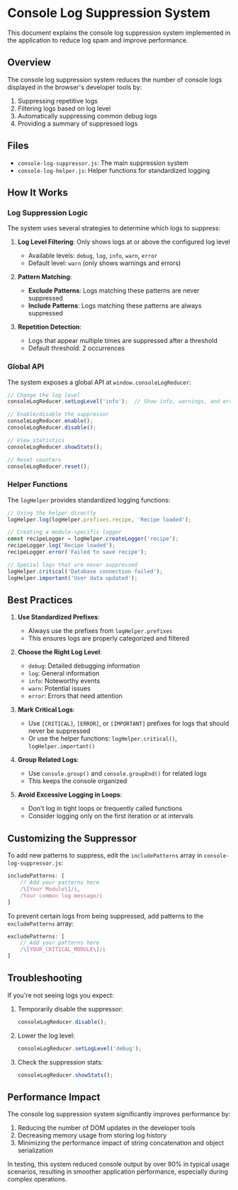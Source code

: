 # Console Log Suppression System

This document explains the console log suppression system implemented in the application to reduce log spam and improve performance.

## Overview

The console log suppression system reduces the number of console logs displayed in the browser's developer tools by:

1. Suppressing repetitive logs
2. Filtering logs based on log level
3. Automatically suppressing common debug logs
4. Providing a summary of suppressed logs

## Files

- `console-log-suppressor.js`: The main suppression system
- `console-log-helper.js`: Helper functions for standardized logging

## How It Works

### Log Suppression Logic

The system uses several strategies to determine which logs to suppress:

1. **Log Level Filtering**: Only shows logs at or above the configured log level
   - Available levels: `debug`, `log`, `info`, `warn`, `error`
   - Default level: `warn` (only shows warnings and errors)

2. **Pattern Matching**:
   - **Exclude Patterns**: Logs matching these patterns are never suppressed
   - **Include Patterns**: Logs matching these patterns are always suppressed

3. **Repetition Detection**:
   - Logs that appear multiple times are suppressed after a threshold
   - Default threshold: 2 occurrences

### Global API

The system exposes a global API at `window.consoleLogReducer`:

```javascript
// Change the log level
consoleLogReducer.setLogLevel('info');  // Show info, warnings, and errors

// Enable/disable the suppressor
consoleLogReducer.enable();
consoleLogReducer.disable();

// View statistics
consoleLogReducer.showStats();

// Reset counters
consoleLogReducer.reset();
```

### Helper Functions

The `logHelper` provides standardized logging functions:

```javascript
// Using the helper directly
logHelper.log(logHelper.prefixes.recipe, 'Recipe loaded');

// Creating a module-specific logger
const recipeLogger = logHelper.createLogger('recipe');
recipeLogger.log('Recipe loaded');
recipeLogger.error('Failed to save recipe');

// Special logs that are never suppressed
logHelper.critical('Database connection failed');
logHelper.important('User data updated');
```

## Best Practices

1. **Use Standardized Prefixes**:
   - Always use the prefixes from `logHelper.prefixes`
   - This ensures logs are properly categorized and filtered

2. **Choose the Right Log Level**:
   - `debug`: Detailed debugging information
   - `log`: General information
   - `info`: Noteworthy events
   - `warn`: Potential issues
   - `error`: Errors that need attention

3. **Mark Critical Logs**:
   - Use `[CRITICAL]`, `[ERROR]`, or `[IMPORTANT]` prefixes for logs that should never be suppressed
   - Or use the helper functions: `logHelper.critical()`, `logHelper.important()`

4. **Group Related Logs**:
   - Use `console.group()` and `console.groupEnd()` for related logs
   - This keeps the console organized

5. **Avoid Excessive Logging in Loops**:
   - Don't log in tight loops or frequently called functions
   - Consider logging only on the first iteration or at intervals

## Customizing the Suppressor

To add new patterns to suppress, edit the `includePatterns` array in `console-log-suppressor.js`:

```javascript
includePatterns: [
    // Add your patterns here
    /\[Your Module\]/i,
    /Your common log message/i
]
```

To prevent certain logs from being suppressed, add patterns to the `excludePatterns` array:

```javascript
excludePatterns: [
    // Add your patterns here
    /\[YOUR_CRITICAL_MODULE\]/i
]
```

## Troubleshooting

If you're not seeing logs you expect:

1. Temporarily disable the suppressor:
   ```javascript
   consoleLogReducer.disable();
   ```

2. Lower the log level:
   ```javascript
   consoleLogReducer.setLogLevel('debug');
   ```

3. Check the suppression stats:
   ```javascript
   consoleLogReducer.showStats();
   ```

## Performance Impact

The console log suppression system significantly improves performance by:

1. Reducing the number of DOM updates in the developer tools
2. Decreasing memory usage from storing log history
3. Minimizing the performance impact of string concatenation and object serialization

In testing, this system reduced console output by over 90% in typical usage scenarios, resulting in smoother application performance, especially during complex operations.

